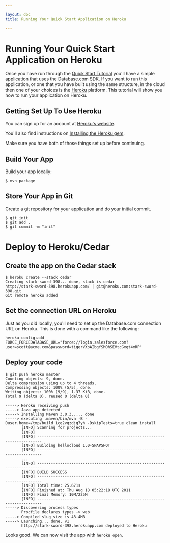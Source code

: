 ```yaml
---

layout: doc
title: Running Your Quick Start Application on Heroku

---
```

# Running Your Quick Start Application on Heroku

Once you have run through the [Quick Start Tutorial](quick-start) you'll have a simple application that uses the Database.com SDK. If you want to run this application, or one that you have built using the same structure, in the cloud then one of your choices is the [Heroku](http://www.heroku.com) platform. This tutorial will show you how to run your application on Heroku.

## Getting Set Up To Use Heroku

You can sign up for an account at [Heroku's website](http://www.heroku.com).

You'll also find instructions on [Installing the Heroku gem](http://devcenter.heroku.com/articles/quickstart).

Make sure you have both of those things set up before continuing.

## Build Your App

Build your app locally:

    $ mvn package

## Store Your App in Git

Create a git repository for your application and do your initial commit.

    $ git init
    $ git add .
    $ git commit -m "init"

# Deploy to Heroku/Cedar

## Create the app on the Cedar stack

    $ heroku create --stack cedar
    Creating stark-sword-398... done, stack is cedar
    http://stark-sword-398.herokuapp.com/ | git@heroku.com:stark-sword-398.git
    Git remote heroku added

## Set the connection URL on Heroku

Just as you did locally, you'll need to set up the Database.com connection URL on Heroku. This is done with a command like the following:

    heroku config:add FORCE_FORCEDATABASE_URL="force://login.salesforce.com?user=scott@acme.com&password=tigerVXoAIbgYSMOhSEVtcGxgt4mRP"

## Deploy your code

    $ git push heroku master
    Counting objects: 9, done.
    Delta compression using up to 4 threads.
    Compressing objects: 100% (5/5), done.
    Writing objects: 100% (9/9), 1.37 KiB, done.
    Total 9 (delta 0), reused 0 (delta 0)
    
    -----> Heroku receiving push
    -----> Java app detected
    -----> Installing Maven 3.0.3..... done
    -----> executing .maven/bin/mvn -B -Duser.home=/tmp/build_1cq2vqzdjg7yh -DskipTests=true clean install
           [INFO] Scanning for projects...
           [INFO]                                                                         
           [INFO] ------------------------------------------------------------------------
           [INFO] Building hellocloud 1.0-SNAPSHOT
           [INFO] ------------------------------------------------------------------------
           ...
           [INFO] ------------------------------------------------------------------------
           [INFO] BUILD SUCCESS
           [INFO] ------------------------------------------------------------------------
           [INFO] Total time: 25.671s
           [INFO] Finished at: Thu Aug 18 05:22:18 UTC 2011
           [INFO] Final Memory: 10M/225M
           [INFO] ------------------------------------------------------------------------
    -----> Discovering process types
           Procfile declares types -> web
    -----> Compiled slug size is 43.4MB
    -----> Launching... done, v1
           http://stark-sword-398.herokuapp.com deployed to Heroku

Looks good.  We can now visit the app with `heroku open`.


